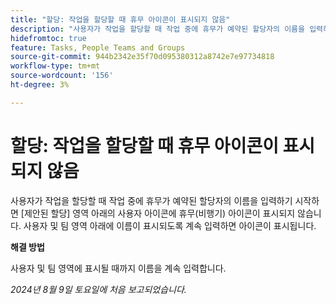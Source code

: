 ```yaml
---
title: "할당: 작업을 할당할 때 휴무 아이콘이 표시되지 않음"
description: "사용자가 작업을 할당할 때 작업 중에 휴무가 예약된 할당자의 이름을 입력하기 시작하면 [제안된 할당] 영역 아래의 사용자 아이콘에 휴무(비행기) 아이콘이 표시되지 않습니다. 사용자 및 팀 영역 아래에 이름이 표시되도록 계속 입력하면 아이콘이 표시됩니다."
hidefromtoc: true
feature: Tasks, People Teams and Groups
source-git-commit: 944b2342e35f70d095380312a8742e7e97734818
workflow-type: tm+mt
source-wordcount: '156'
ht-degree: 3%

---
```



# 할당: 작업을 할당할 때 휴무 아이콘이 표시되지 않음

사용자가 작업을 할당할 때 작업 중에 휴무가 예약된 할당자의 이름을 입력하기 시작하면 [제안된 할당] 영역 아래의 사용자 아이콘에 휴무(비행기) 아이콘이 표시되지 않습니다. 사용자 및 팀 영역 아래에 이름이 표시되도록 계속 입력하면 아이콘이 표시됩니다.

**해결 방법**

사용자 및 팀 영역에 표시될 때까지 이름을 계속 입력합니다.

_2024년 8월 9일 토요일에 처음 보고되었습니다._
